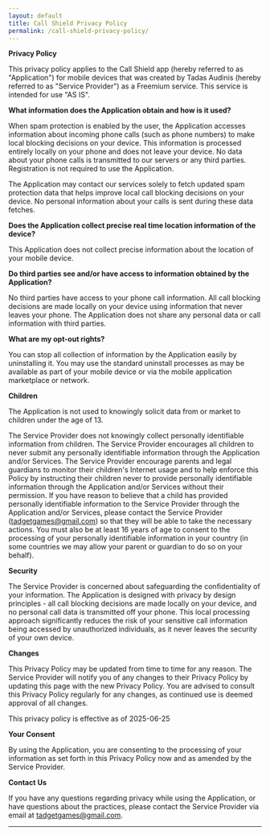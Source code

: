 ```yaml
---
layout: default
title: Call Shield Privacy Policy
permalink: /call-shield-privacy-policy/
---
```


**Privacy Policy**

This privacy policy applies to the Call Shield app (hereby referred to as "Application") for mobile devices that was created by Tadas Audinis (hereby referred to as "Service Provider") as a Freemium service. This service is intended for use "AS IS".

**What information does the Application obtain and how is it used?**

When spam protection is enabled by the user, the Application accesses information about incoming phone calls (such as phone numbers) to make local blocking decisions on your device. This information is processed entirely locally on your phone and does not leave your device. No data about your phone calls is transmitted to our servers or any third parties. Registration is not required to use the Application.

The Application may contact our services solely to fetch updated spam protection data that helps improve local call blocking decisions on your device. No personal information about your calls is sent during these data fetches.

**Does the Application collect precise real time location information of the device?**

This Application does not collect precise information about the location of your mobile device.

**Do third parties see and/or have access to information obtained by the Application?**

No third parties have access to your phone call information. All call blocking decisions are made locally on your device using information that never leaves your phone. The Application does not share any personal data or call information with third parties.

**What are my opt-out rights?**

You can stop all collection of information by the Application easily by uninstalling it. You may use the standard uninstall processes as may be available as part of your mobile device or via the mobile application marketplace or network.

**Children**

The Application is not used to knowingly solicit data from or market to children under the age of 13.

The Service Provider does not knowingly collect personally identifiable information from children. The Service Provider encourages all children to never submit any personally identifiable information through the Application and/or Services. The Service Provider encourage parents and legal guardians to monitor their children's Internet usage and to help enforce this Policy by instructing their children never to provide personally identifiable information through the Application and/or Services without their permission. If you have reason to believe that a child has provided personally identifiable information to the Service Provider through the Application and/or Services, please contact the Service Provider (tadgetgames@gmail.com) so that they will be able to take the necessary actions. You must also be at least 16 years of age to consent to the processing of your personally identifiable information in your country (in some countries we may allow your parent or guardian to do so on your behalf).

**Security**

The Service Provider is concerned about safeguarding the confidentiality of your information. The Application is designed with privacy by design principles - all call blocking decisions are made locally on your device, and no personal call data is transmitted off your phone. This local processing approach significantly reduces the risk of your sensitive call information being accessed by unauthorized individuals, as it never leaves the security of your own device.

**Changes**

This Privacy Policy may be updated from time to time for any reason. The Service Provider will notify you of any changes to their Privacy Policy by updating this page with the new Privacy Policy. You are advised to consult this Privacy Policy regularly for any changes, as continued use is deemed approval of all changes.

This privacy policy is effective as of 2025-06-25

**Your Consent**

By using the Application, you are consenting to the processing of your information as set forth in this Privacy Policy now and as amended by the Service Provider.

**Contact Us**

If you have any questions regarding privacy while using the Application, or have questions about the practices, please contact the Service Provider via email at tadgetgames@gmail.com.

* * *
